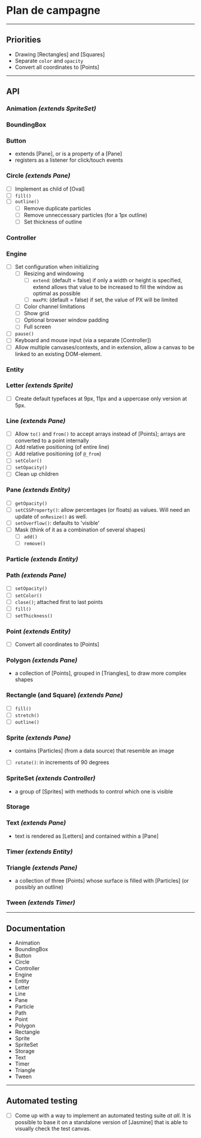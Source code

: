# Plan de campagne

---

## Priorities

- Drawing [Rectangles] and [Squares]
- Separate `color` and `opacity`
- Convert all coordinates to [Points]

---

## API

### Animation _(extends SpriteSet)_

### BoundingBox

### Button

- extends [Pane], or is a property of a [Pane]
- registers as a listener for click/touch events

### Circle _(extends Pane)_

- [ ] Implement as child of [Oval]
- [ ] `fill()`
- [ ] `outline()`
  - [ ] Remove duplicate particles
  - [ ] Remove unneccessary particles (for a 1px outline)
  - [ ] Set thickness of outline

### Controller

### Engine

- [ ] Set configuration when initializing
  - [ ] Resizing and windowing
    - [ ] `extend`: (default = false) if only a width or height is specified, extend allows that value to be increased to fill the window as optimal as possible
    - [ ] `maxPX`: (default = false) if set, the value of PX will be limited
  - [ ] Color channel limitations
  - [ ] Show grid
  - [ ] Optional browser window padding
  - [ ] Full screen
- [ ] `pause()`
- [ ] Keyboard and mouse input (via a separate [Controller])
- [ ] Allow multiple canvases/contexts, and in extension, allow a canvas to be linked to an existing DOM-element.

### Entity

### Letter _(extends Sprite)_

- [ ] Create default typefaces at 9px, 11px and a uppercase only version at 5px.

### Line _(extends Pane)_

- [ ] Allow `to()` and `from()` to accept arrays instead of [Points]; arrays are converted to a point internally
- [ ] Add relative positioning (of entire line)
- [ ] Add relative positioning (of `@_from`)
- [ ] `setColor()`
- [ ] `setOpacity()`
- [ ] Clean up children

### Pane _(extends Entity)_

- [ ] `getOpacity()`
- [ ] `setCSSProperty()`: allow percentages (or floats) as values. Will need an update of `onResize()` as well.
- [ ] `setOverflow()`: defaults to 'visible'
- [ ] Mask (think of it as a combination of several shapes)
  - [ ] `add()`
  - [ ] `remove()`

### Particle _(extends Entity)_

### Path _(extends Pane)_

- [ ] `setOpacity()`
- [ ] `setColor()`
- [ ] `close()`; attached first to last points
- [ ] `fill()`
- [ ] `setThickness()`

### Point _(extends Entity)_

- [ ] Convert all coordinates to [Points]

### Polygon _(extends Pane)_

- a collection of [Points], grouped in [Triangles], to draw more complex shapes

### Rectangle (and Square) _(extends Pane)_

- [ ] `fill()`
- [ ] `stretch()`
- [ ] `outline()`

### Sprite _(extends Pane)_

- contains [Particles] (from a data source) that resemble an image
- [ ] `rotate()`: in increments of 90 degrees

### SpriteSet _(extends Controller)_

- a group of [Sprites] with methods to control which one is visible

### Storage

### Text _(extends Pane)_

- text is rendered as [Letters] and contained within a [Pane]

### Timer _(extends Entity)_

### Triangle _(extends Pane)_

- a collection of three [Points] whose surface is filled with [Particles] (or possibly an outline)

### Tween _(extends Timer)_

---

## Documentation

- Animation
- BoundingBox
- Button
- Circle
- Controller
- Engine
- Entity
- Letter
- Line
- Pane
- Particle
- Path
- Point
- Polygon
- Rectangle
- Sprite
- SpriteSet
- Storage
- Text
- Timer
- Triangle
- Tween

---

## Automated testing

- [ ] Come up with a way to implement an automated testing suite _at all_. It is possible to base it on a standalone version of [Jasmine] that is able to visually check the test canvas.
